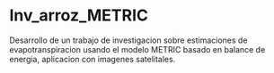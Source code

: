 # Inv_arroz_METRIC
Desarrollo de un trabajo de investigacion sobre estimaciones de evapotranspiracion usando el modelo METRIC basado en balance de energia, aplicacion con imagenes satelitales.
